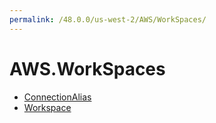 ```yaml
---
permalink: /48.0.0/us-west-2/AWS/WorkSpaces/
---
```


# AWS.WorkSpaces



* [ConnectionAlias](ConnectionAlias.md)
* [Workspace](Workspace.md)